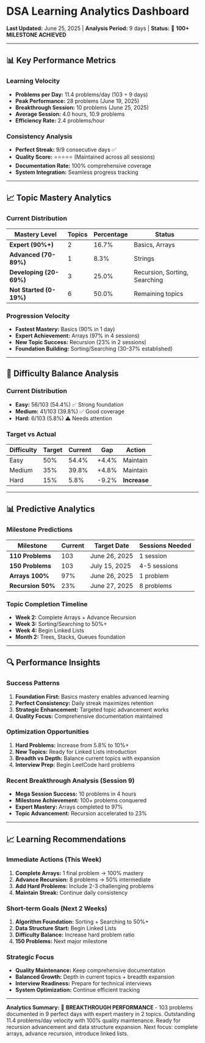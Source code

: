 # DSA Learning Analytics Dashboard

**Last Updated:** June 25, 2025 | **Analysis Period:** 9 days | **Status:** 🎉 **100+ MILESTONE ACHIEVED**

---

## 📊 Key Performance Metrics

### Learning Velocity
- **Problems per Day:** 11.4 problems/day (103 ÷ 9 days)
- **Peak Performance:** 28 problems (June 19, 2025)
- **Breakthrough Session:** 10 problems (June 25, 2025)
- **Average Session:** 4.0 hours, 10.9 problems
- **Efficiency Rate:** 2.4 problems/hour

### Consistency Analysis
- **Perfect Streak:** 9/9 consecutive days ✅
- **Quality Score:** ⭐⭐⭐⭐⭐ (Maintained across all sessions)
- **Documentation Rate:** 100% comprehensive coverage
- **System Integration:** Seamless progress tracking

---

## 📈 Topic Mastery Analytics

### Current Distribution
| Mastery Level | Topics | Percentage | Status |
|---------------|--------|------------|--------|
| **Expert (90%+)** | 2 | 16.7% | Basics, Arrays |
| **Advanced (70-89%)** | 1 | 8.3% | Strings |
| **Developing (20-69%)** | 3 | 25.0% | Recursion, Sorting, Searching |
| **Not Started (0-19%)** | 6 | 50.0% | Remaining topics |

### Progression Velocity
- **Fastest Mastery:** Basics (90% in 1 day)
- **Expert Achievement:** Arrays (97% in 4 sessions)
- **New Topic Success:** Recursion (23% in 2 sessions)
- **Foundation Building:** Sorting/Searching (30-37% established)

---

## 🎯 Difficulty Balance Analysis

### Current Distribution
- **Easy:** 56/103 (54.4%) ✅ Strong foundation
- **Medium:** 41/103 (39.8%) ✅ Good coverage  
- **Hard:** 6/103 (5.8%) ⚠️ Needs attention

### Target vs Actual
| Difficulty | Target | Current | Gap | Action |
|------------|--------|---------|-----|--------|
| Easy | 50% | 54.4% | +4.4% | Maintain |
| Medium | 35% | 39.8% | +4.8% | Maintain |
| Hard | 15% | 5.8% | -9.2% | **Increase** |

---

## 📊 Predictive Analytics

### Milestone Predictions
| Milestone | Current | Target Date | Sessions Needed |
|-----------|---------|-------------|-----------------|
| **110 Problems** | 103 | June 26, 2025 | 1 session |
| **150 Problems** | 103 | July 15, 2025 | 4-5 sessions |
| **Arrays 100%** | 97% | June 26, 2025 | 1 problem |
| **Recursion 50%** | 23% | June 27, 2025 | 8 problems |

### Topic Completion Timeline
- **Week 2:** Complete Arrays + Advance Recursion
- **Week 3:** Sorting/Searching to 50%+
- **Week 4:** Begin Linked Lists
- **Month 2:** Trees, Stacks, Queues foundation

---

## 🔍 Performance Insights

### Success Patterns
1. **Foundation First:** Basics mastery enables advanced learning
2. **Perfect Consistency:** Daily streak maximizes retention
3. **Strategic Enhancement:** Targeted topic advancement works
4. **Quality Focus:** Comprehensive documentation maintained

### Optimization Opportunities
1. **Hard Problems:** Increase from 5.8% to 10%+
2. **New Topics:** Ready for Linked Lists introduction
3. **Breadth vs Depth:** Balance current topics with expansion
4. **Interview Prep:** Begin LeetCode hard problems

### Recent Breakthrough Analysis (Session 9)
- **Mega Session Success:** 10 problems in 4 hours
- **Milestone Achievement:** 100+ problems conquered
- **Expert Mastery:** Arrays completed to 97%
- **Topic Advancement:** Recursion accelerated to 23%

---

## 📈 Learning Recommendations

### Immediate Actions (This Week)
1. **Complete Arrays:** 1 final problem → 100% mastery
2. **Advance Recursion:** 8 problems → 50% intermediate
3. **Add Hard Problems:** Include 2-3 challenging problems
4. **Maintain Streak:** Continue daily consistency

### Short-term Goals (Next 2 Weeks)
1. **Algorithm Foundation:** Sorting + Searching to 50%+
2. **Data Structure Start:** Begin Linked Lists
3. **Difficulty Balance:** Increase hard problem ratio
4. **150 Problems:** Next major milestone

### Strategic Focus
- **Quality Maintenance:** Keep comprehensive documentation
- **Balanced Growth:** Depth in current topics + breadth expansion
- **Interview Readiness:** Prepare for technical interviews
- **System Optimization:** Continue efficient tracking

---

**Analytics Summary:** 🎉 **BREAKTHROUGH PERFORMANCE** - 103 problems documented in 9 perfect days with expert mastery in 2 topics. Outstanding 11.4 problems/day velocity with 100% quality maintenance. Ready for recursion advancement and data structure expansion. Next focus: complete arrays, advance recursion, introduce linked lists. 